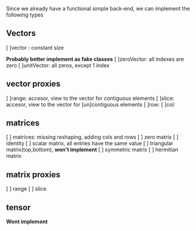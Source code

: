 Since we already have a functional simple back-end, we can implement the following types

## Vectors
[ ]vector : constant size 

**Probably better implement as fake classes**
[ ]zeroVector: all indexes are zero
[ ]unitVector: all zeros, except 1 index

## vector proxies
[ ]range: accesor, view to the vector for contiguous elements
[ ]slice: accesor, view to the vector for [un]contiguous elements
[ ]row:
[ ]col:

## matrices
[ ] matrices: missing reshaping, adding cols and rows
[ ] zero matrix 
[ ] identity
[ ] scalar matrix, all entries have the same value
[ ] triangular matrix(top,bottom), **won't implement**
[ ] symmetric matrix
[ ] hermitian matrix
## matrix proxies
[ ] range 
[ ] slice

## tensor
**Wont implement**
